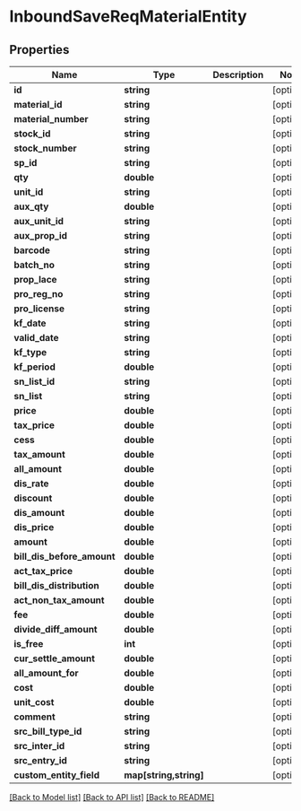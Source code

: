 # InboundSaveReqMaterialEntity

## Properties
Name | Type | Description | Notes
------------ | ------------- | ------------- | -------------
**id** | **string** |  | [optional] 
**material_id** | **string** |  | [optional] 
**material_number** | **string** |  | [optional] 
**stock_id** | **string** |  | [optional] 
**stock_number** | **string** |  | [optional] 
**sp_id** | **string** |  | [optional] 
**qty** | **double** |  | [optional] 
**unit_id** | **string** |  | [optional] 
**aux_qty** | **double** |  | [optional] 
**aux_unit_id** | **string** |  | [optional] 
**aux_prop_id** | **string** |  | [optional] 
**barcode** | **string** |  | [optional] 
**batch_no** | **string** |  | [optional] 
**prop_lace** | **string** |  | [optional] 
**pro_reg_no** | **string** |  | [optional] 
**pro_license** | **string** |  | [optional] 
**kf_date** | **string** |  | [optional] 
**valid_date** | **string** |  | [optional] 
**kf_type** | **string** |  | [optional] 
**kf_period** | **double** |  | [optional] 
**sn_list_id** | **string** |  | [optional] 
**sn_list** | **string** |  | [optional] 
**price** | **double** |  | [optional] 
**tax_price** | **double** |  | [optional] 
**cess** | **double** |  | [optional] 
**tax_amount** | **double** |  | [optional] 
**all_amount** | **double** |  | [optional] 
**dis_rate** | **double** |  | [optional] 
**discount** | **double** |  | [optional] 
**dis_amount** | **double** |  | [optional] 
**dis_price** | **double** |  | [optional] 
**amount** | **double** |  | [optional] 
**bill_dis_before_amount** | **double** |  | [optional] 
**act_tax_price** | **double** |  | [optional] 
**bill_dis_distribution** | **double** |  | [optional] 
**act_non_tax_amount** | **double** |  | [optional] 
**fee** | **double** |  | [optional] 
**divide_diff_amount** | **double** |  | [optional] 
**is_free** | **int** |  | [optional] 
**cur_settle_amount** | **double** |  | [optional] 
**all_amount_for** | **double** |  | [optional] 
**cost** | **double** |  | [optional] 
**unit_cost** | **double** |  | [optional] 
**comment** | **string** |  | [optional] 
**src_bill_type_id** | **string** |  | [optional] 
**src_inter_id** | **string** |  | [optional] 
**src_entry_id** | **string** |  | [optional] 
**custom_entity_field** | **map[string,string]** |  | [optional] 

[[Back to Model list]](../README.md#documentation-for-models) [[Back to API list]](../README.md#documentation-for-api-endpoints) [[Back to README]](../README.md)


